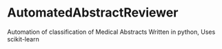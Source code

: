 # AutomatedAbstractReviewer
Automation of classification of Medical Abstracts 
Written in python, Uses scikit-learn
